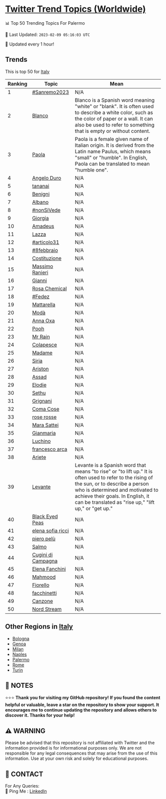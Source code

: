 [Twitter Trend Topics (Worldwide)](https://github.com/ErcinDedeoglu/Twitter-Trend-Topics)
==========


📊 Top 50 Trending Topics For Palermo

📆 Last Updated: `2023-02-09 05:16:03 UTC`

🔧 Updated every 1 hour!


## Trends

This is top 50 for [Italy](</Italy>)

| Ranking | Topic | Mean |
| ------- | ------------ | ------------ |
| 1 | [#Sanremo2023](http://twitter.com/search?q=%23Sanremo2023) | N/A |
| 2 | [Blanco](http://twitter.com/search?q=Blanco) | Blanco is a Spanish word meaning "white" or "blank". It is often used to describe a white color, such as the color of paper or a wall. It can also be used to refer to something that is empty or without content. |
| 3 | [Paola](http://twitter.com/search?q=Paola) | Paola is a female given name of Italian origin. It is derived from the Latin name Paulus, which means "small" or "humble". In English, Paola can be translated to mean "humble one". |
| 4 | [Angelo Duro](http://twitter.com/search?q=Angelo+Duro) | N/A |
| 5 | [tananai](http://twitter.com/search?q=tananai) | N/A |
| 6 | [Benigni](http://twitter.com/search?q=Benigni) | N/A |
| 7 | [Albano](http://twitter.com/search?q=Albano) | N/A |
| 8 | [#nonSiVede](http://twitter.com/search?q=%23nonSiVede) | N/A |
| 9 | [Giorgia](http://twitter.com/search?q=Giorgia) | N/A |
| 10 | [Amadeus](http://twitter.com/search?q=Amadeus) | N/A |
| 11 | [Lazza](http://twitter.com/search?q=Lazza) | N/A |
| 12 | [#articolo31](http://twitter.com/search?q=%23articolo31) | N/A |
| 13 | [#8febbraio](http://twitter.com/search?q=%238febbraio) | N/A |
| 14 | [Costituzione](http://twitter.com/search?q=Costituzione) | N/A |
| 15 | [Massimo Ranieri](http://twitter.com/search?q=Massimo+Ranieri) | N/A |
| 16 | [Gianni](http://twitter.com/search?q=Gianni) | N/A |
| 17 | [Rosa Chemical](http://twitter.com/search?q=Rosa+Chemical) | N/A |
| 18 | [#Fedez](http://twitter.com/search?q=%23Fedez) | N/A |
| 19 | [Mattarella](http://twitter.com/search?q=Mattarella) | N/A |
| 20 | [Modà](http://twitter.com/search?q=Mod%c3%a0) | N/A |
| 21 | [Anna Oxa](http://twitter.com/search?q=Anna+Oxa) | N/A |
| 22 | [Pooh](http://twitter.com/search?q=Pooh) | N/A |
| 23 | [Mr Rain](http://twitter.com/search?q=Mr+Rain) | N/A |
| 24 | [Colapesce](http://twitter.com/search?q=Colapesce) | N/A |
| 25 | [Madame](http://twitter.com/search?q=Madame) | N/A |
| 26 | [Siria](http://twitter.com/search?q=Siria) | N/A |
| 27 | [Ariston](http://twitter.com/search?q=Ariston) | N/A |
| 28 | [Assad](http://twitter.com/search?q=Assad) | N/A |
| 29 | [Elodie](http://twitter.com/search?q=Elodie) | N/A |
| 30 | [Sethu](http://twitter.com/search?q=Sethu) | N/A |
| 31 | [Grignani](http://twitter.com/search?q=Grignani) | N/A |
| 32 | [Coma Cose](http://twitter.com/search?q=Coma+Cose) | N/A |
| 33 | [rose rosse](http://twitter.com/search?q=rose+rosse) | N/A |
| 34 | [Mara Sattei](http://twitter.com/search?q=Mara+Sattei) | N/A |
| 35 | [Gianmaria](http://twitter.com/search?q=Gianmaria) | N/A |
| 36 | [Luchino](http://twitter.com/search?q=Luchino) | N/A |
| 37 | [francesco arca](http://twitter.com/search?q=francesco+arca) | N/A |
| 38 | [Ariete](http://twitter.com/search?q=Ariete) | N/A |
| 39 | [Levante](http://twitter.com/search?q=Levante) | Levante is a Spanish word that means "to rise" or "to lift up." It is often used to refer to the rising of the sun, or to describe a person who is determined and motivated to achieve their goals. In English, it can be translated as "rise up," "lift up," or "get up." |
| 40 | [Black Eyed Peas](http://twitter.com/search?q=Black+Eyed+Peas) | N/A |
| 41 | [elena sofia ricci](http://twitter.com/search?q=elena+sofia+ricci) | N/A |
| 42 | [piero pelù](http://twitter.com/search?q=piero+pel%c3%b9) | N/A |
| 43 | [Salmo](http://twitter.com/search?q=Salmo) | N/A |
| 44 | [Cugini di Campagna](http://twitter.com/search?q=Cugini+di+Campagna) | N/A |
| 45 | [Elena Fanchini](http://twitter.com/search?q=Elena+Fanchini) | N/A |
| 46 | [Mahmood](http://twitter.com/search?q=Mahmood) | N/A |
| 47 | [Fiorello](http://twitter.com/search?q=Fiorello) | N/A |
| 48 | [facchinetti](http://twitter.com/search?q=facchinetti) | N/A |
| 49 | [Canzone](http://twitter.com/search?q=Canzone) | N/A |
| 50 | [Nord Stream](http://twitter.com/search?q=Nord+Stream) | N/A |



## Other Regions in [Italy](</Italy>)

* [Bologna](</Italy/Bologna.md>)
* [Genoa](</Italy/Genoa.md>)
* [Milan](</Italy/Milan.md>)
* [Naples](</Italy/Naples.md>)
* [Palermo](</Italy/Palermo.md>)
* [Rome](</Italy/Rome.md>)
* [Turin](</Italy/Turin.md>)



## 📝 NOTES

⭐⭐⭐ **Thank you for visiting my GitHub repository! If you found the content helpful or valuable, leave a star on the repository to show your support. It encourages me to continue updating the repository and allows others to discover it. Thanks for your help!**


## ⚠️ WARNING

Please be advised that this repository is not affiliated with Twitter and the information provided is for informational purposes only. We are not responsible for any legal consequences that may arise from the use of this information. Use at your own risk and solely for educational purposes.


## 📨 CONTACT

 For Any Queries:  
            🏓 Ping Me : [LinkedIn](https://www.linkedin.com/in/ercindedeoglu/)

